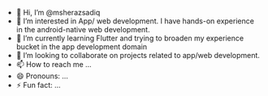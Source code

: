 - 👋 Hi, I’m @msherazsadiq
- 👀 I’m interested in App/ web development. I have hands-on experience in the android-native web development.
- 🌱 I’m currently learning Flutter and trying to broaden my experience bucket in the app development domain
- 💞️ I’m looking to collaborate on projects related to app/web development.
- 📫 How to reach me ...
- 😄 Pronouns: ...
- ⚡ Fun fact: ...

<!---
msherazsadiq/msherazsadiq is a ✨ special ✨ repository because its `README.md` (this file) appears on your GitHub profile.
You can click the Preview link to take a look at your changes.
--->
